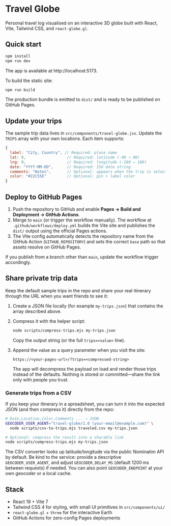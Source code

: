 # Travel Globe

Personal travel log visualised on an interactive 3D globe built with React, Vite, Tailwind CSS, and `react-globe.gl`.

## Quick start

```bash
npm install
npm run dev
```

The app is available at http://localhost:5173.

To build the static site:

```bash
npm run build
```

The production bundle is emitted to `dist/` and is ready to be published on GitHub Pages.

## Update your trips

The sample trip data lives in `src/components/travel-globe.jsx`. Update the `TRIPS` array with your own locations. Each item supports:

```js
{
  label: "City, Country", // Required: place name
  lat: 0,                  // Required: latitude (-90 → 90)
  lng: 0,                  // Required: longitude (-180 → 180)
  date: "YYYY-MM-DD",      // Required: ISO date string
  comments: "Notes",       // Optional: appears when the trip is selected
  color: "#22C55E"         // Optional: pin + label color
}
```

## Deploy to GitHub Pages

1. Push the repository to GitHub and enable **Pages → Build and Deployment → GitHub Actions**.
2. Merge to `main` (or trigger the workflow manually). The workflow at `.github/workflows/deploy.yml` builds the Vite site and publishes the `dist/` output using the official Pages actions.
3. The Vite config automatically detects the repository name from the GitHub Action (`GITHUB_REPOSITORY`) and sets the correct `base` path so that assets resolve on GitHub Pages.

If you publish from a branch other than `main`, update the workflow trigger accordingly.

## Share private trip data

Keep the default sample trips in the repo and share your real itinerary through the URL when you want friends to see it:

1. Create a JSON file locally (for example `my-trips.json`) that contains the array described above.
2. Compress it with the helper script:

   ```bash
   node scripts/compress-trips.mjs my-trips.json
   ```

   Copy the output string (or the full `trips=<value>` line).
3. Append the value as a query parameter when you visit the site:

   ```text
   https://<your-pages-url>/?trips=<compressed-string>
   ```

   The app will decompress the payload on load and render those trips instead of the defaults. Nothing is stored or committed—share the link only with people you trust.

### Generate trips from a CSV

If you keep your itinerary in a spreadsheet, you can turn it into the expected JSON (and then compress it) directly from the repo:

```bash
# Date,Location,Color,Comments ... → JSON
GEOCODER_USER_AGENT="travel-globe/1.0 (your-email@example.com)" \
  node scripts/csv-to-trips.mjs traveled.csv my-trips.json

# Optional: compress the result into a sharable link
node scripts/compress-trips.mjs my-trips.json
```

The CSV converter looks up latitude/longitude via the public Nominatim API by default. Be kind to the service: provide a descriptive `GEOCODER_USER_AGENT`, and adjust `GEOCODER_DELAY_MS` (default 1200 ms between requests) if needed. You can also point `GEOCODER_ENDPOINT` at your own geocoder or a local cache.

## Stack

- React 19 + Vite 7
- Tailwind CSS 4 for styling, with small UI primitives in `src/components/ui/`
- `react-globe.gl` + `three` for the interactive Earth
- GitHub Actions for zero-config Pages deployments

